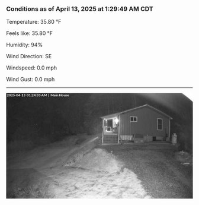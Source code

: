 ### Conditions as of April 13, 2025 at 1:29:49 AM CDT 

Temperature: 35.80 &deg;F

Feels like: 35.80 &deg;F

Humidity: 94%

Wind Direction: SE

Windspeed: 0.0 mph

Wind Gust: 0.0 mph

---

<img src="./images/latest.jpeg"/>

